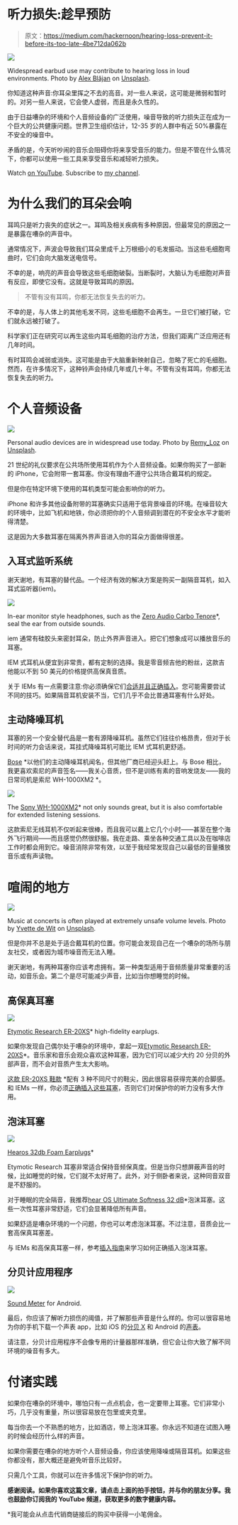 # 听力损失:趁早预防

> 原文：<https://medium.com/hackernoon/hearing-loss-prevent-it-before-its-too-late-4be712da062b>

![](img/331ef1d74ddc2edaefa944e311834330.png)

Widespread earbud use may contribute to hearing loss in loud environments. Photo by [Alex Blăjan](https://unsplash.com/@alexb?utm_source=medium&utm_medium=referral) on [Unsplash](https://unsplash.com?utm_source=medium&utm_medium=referral).

你知道这种声音:你耳朵里挥之不去的高音。对一些人来说，这可能是微弱和暂时的。对另一些人来说，它会使人虚弱，而且是永久性的。

由于日益嘈杂的环境和个人音频设备的广泛使用，噪音导致的听力损失正在成为一个巨大的公共健康问题。世界卫生组织估计，12-35 岁的人群中有近 50%暴露在不安全的噪音中。

矛盾的是，今天听吵闹的音乐会阻碍你将来享受音乐的能力。但是不管在什么情况下，你都可以使用一些工具来享受音乐和减轻听力损失。

Watch [on YouTube](https://www.youtube.com/watch?v=GzbEAkVIKXA). Subscribe to [my channel](https://www.youtube.com/c/gregyeutter?sub_confirmation=1).

# 为什么我们的耳朵会响

耳鸣只是听力丧失的症状之一。耳鸣及相关疾病有多种原因，但最常见的原因之一是暴露在嘈杂的声音中。

通常情况下，声波会导致我们耳朵里成千上万根细小的毛发振动。当这些毛细胞弯曲时，它们会向大脑发送电信号。

不幸的是，响亮的声音会导致这些毛细胞破裂。当断裂时，大脑认为毛细胞对声音有反应，即使它没有。这就是导致耳鸣的原因。

> 不管有没有耳鸣，你都无法恢复失去的听力。

不幸的是，与人体上的其他毛发不同，这些毛细胞不会再生。一旦它们被打破，它们就永远被打破了。

科学家们正在研究可以再生这些内耳毛细胞的治疗方法，但我们距离广泛应用还有几年时间。

有时耳鸣会减弱或消失。这可能是由于大脑重新映射自己，忽略了死亡的毛细胞。然而，在许多情况下，这种铃声会持续几年或几十年。不管有没有耳鸣，你都无法恢复失去的听力。

# 个人音频设备

![](img/f0706ee14b7abafe3fa83ce45eba5595.png)

Personal audio devices are in widespread use today. Photo by [Remy_Loz](https://unsplash.com/@axellvak?utm_source=medium&utm_medium=referral) on [Unsplash](https://unsplash.com?utm_source=medium&utm_medium=referral).

21 世纪的礼仪要求在公共场所使用耳机作为个人音频设备。如果你购买了一部新的 iPhone，它会附带一套耳塞。你没有理由不遵守公共场合戴耳机的规定。

但是你在特定环境下使用的耳机类型可能会影响你的听力。

iPhone 和许多其他设备附带的耳塞确实只适用于低背景噪音的环境。在噪音较大的环境中，比如飞机和地铁，你必须把你的个人音频调到潜在的不安全水平才能听得清楚。

这是因为大多数耳塞在隔离外界声音进入你的耳朵方面做得很差。

## 入耳式监听系统

谢天谢地，有耳塞的替代品。一个经济有效的解决方案是购买一副隔音耳机，如入耳式监听器(iem)。

![](img/a8c93fd286cc0bfec02914f33eb6b447.png)

In-ear monitor style headphones, such as the [Zero Audio Carbo Tenore](https://amzn.to/2uvIQ62)*, seal the ear from outside sounds.

iem 通常有硅胶头来密封耳朵，防止外界声音进入。把它们想象成可以播放音乐的耳塞。

IEM 式耳机从便宜到非常贵，都有定制的选择。我是零音频吉他的粉丝，这款吉他能以不到 50 美元的价格提供高保真音质。

关于 IEMs 有一点需要注意:你必须确保它们[合适并且正确插入](https://www.youtube.com/watch?v=HrVDcmGcVYg)。您可能需要尝试不同的技巧。如果隔音耳机安装不当，它们几乎不会比普通耳塞有什么好处。

## **主动降噪耳机**

耳塞的另一个安全替代品是一套有源降噪耳机。虽然它们往往价格昂贵，但对于长时间的听力会话来说，耳挂式降噪耳机可能比 IEM 式耳机更舒适。

[Bose](https://amzn.to/2GJmtii) *以他们的主动降噪耳机闻名，但其他厂商已经迎头赶上。与 Bose 相比，我更喜欢索尼的声音签名——我关心音质，但不是训练有素的音响发烧友——我的日常司机是索尼 WH-1000XM2 *。

![](img/d6cf3d9e9bb8ca59ca0916fc2b7ea78f.png)

The [Sony WH-1000XM2](https://amzn.to/2Eclou6)* not only sounds great, but it is also comfortable for extended listening sessions.

这款索尼无线耳机不仅听起来很棒，而且我可以戴上它几个小时——甚至在整个海外飞行期间——而且感觉仍然很舒服。我在走路、乘坐各种交通工具以及在咖啡店工作时都会用到它。噪音消除非常有效，以至于我经常发现自己以最低的音量播放音乐或有声读物。

# 喧闹的地方

![](img/64feaf15afa2d338be22d0413e16a772.png)

Music at concerts is often played at extremely unsafe volume levels. Photo by [Yvette de Wit](https://unsplash.com/@yvettedewit?utm_source=medium&utm_medium=referral) on [Unsplash](https://unsplash.com?utm_source=medium&utm_medium=referral).

但是你并不总是处于适合戴耳机的位置。你可能会发现自己在一个嘈杂的场所与朋友社交，或者因为城市噪音而无法入睡。

谢天谢地，有两种耳塞你应该考虑拥有。第一种类型适用于音频质量非常重要的活动，如音乐会。第二个是尽可能减少声音，比如当你想睡觉的时候。

## 高保真耳塞

![](img/4c672edbf17a3b8ce7d53cbf15f545cf.png)

[Etymotic Research ER-20XS](https://amzn.to/2uZDkso)* high-fidelity earplugs.

如果你发现自己偶尔处于嘈杂的环境中，拿起一双[Etymotic Research ER-20XS](https://amzn.to/2uZDkso)*。音乐家和音乐会观众喜欢这种耳塞，因为它们可以减少大约 20 分贝的外部声音，而不会对音质产生太大影响。

[这款 ER-20XS 鞋款](https://amzn.to/2uZDkso) *配有 3 种不同尺寸的鞋尖，因此很容易获得完美的合脚感。和 IEMs 一样，你必须[正确插入这些耳塞](https://www.youtube.com/watch?v=HrVDcmGcVYg)，否则它们对保护你的听力没有多大作用。

## 泡沫耳塞

![](img/46b7d892547df7f344d581d3b9ddfcbb.png)

[Hearos 32db Foam Earplugs](https://amzn.to/2H5uAWt)*

Etymotic Research 耳塞非常适合保持音频保真度。但是当你只想屏蔽声音的时候，比如睡觉的时候，它们就不太好用了。此外，对于侧卧者来说，这种同音双音是不舒服的。

对于睡眠的完全隔音，我推荐[hear OS Ultimate Softness 32 dB](https://amzn.to/2H5uAWt)*泡沫耳塞。这些一次性耳塞非常舒适，它们会显著降低所有声音。

如果舒适是嘈杂环境的一个问题，你也可以考虑泡沫耳塞。不过注意，音质会比一套高保真耳塞差。

与 IEMs 和高保真耳塞一样，参考[插入指南](https://www.youtube.com/watch?v=8vHP8K3BsrA)来学习如何正确插入泡沫耳塞。

## 分贝计应用程序

![](img/7f06f11408dc901198041a07c182d4cc.png)

[Sound Meter](https://play.google.com/store/apps/details?id=com.gamebasic.decibel&hl=en_US) for Android.

最后，你应该了解听力损伤的阈值，并了解那些声音是什么样的。你可以很容易地为你的手机下载一个声表 app，比如 iOS 的[分贝 X](https://itunes.apple.com/us/app/decibel-x-db-dba-noise-meter/id448155923?mt=8) 和 Android 的[声表](https://play.google.com/store/apps/details?id=com.gamebasic.decibel&hl=en_US)。

请注意，分贝计应用程序不会像专用的计量器那样准确，但它会让你大致了解不同环境的噪音有多大。

# 付诸实践

如果你在嘈杂的环境中，哪怕只有一点点机会，也一定要带上耳塞。它们非常小巧，几乎没有重量，所以很容易放在包里或夹克里。

每当你去一个不熟悉的地方，比如酒店，带上泡沫耳塞。你永远不知道在试图入睡的时候会经历什么样的声音。

如果你需要在嘈杂的地方听个人音频设备，你应该使用降噪或隔音耳机。如果这些你都没有，那大概还是避免听音乐比较好。

只需几个工具，你就可以在许多情况下保护你的听力。

**感谢阅读。如果你喜欢这篇文章，请点击上面的拍手按钮，并与你的朋友分享。我也鼓励你订阅我的 YouTube 频道，获取更多的数字健康内容。**

*我可能会从点击代销商链接后的购买中获得一小笔佣金。